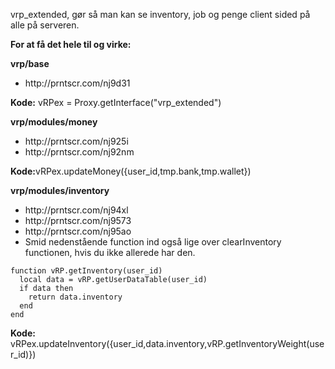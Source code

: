 vrp_extended, gør så man kan se inventory, job og penge client sided på alle på serveren.

<b>For at få det hele til og virke:</b>

<b>vrp/base</b>
<ul>
  <li>http://prntscr.com/nj9d31</li>
</ul>

<b>Kode:</b> vRPex = Proxy.getInterface("vrp_extended")

<b>vrp/modules/money</b>
<ul>
  <li>http://prntscr.com/nj925i</li>
  <li>http://prntscr.com/nj92nm</li>
</ul>

<b>Kode:</b>vRPex.updateMoney({user_id,tmp.bank,tmp.wallet})

<b>vrp/modules/inventory</b>
<ul>
  <li>http://prntscr.com/nj94xl</li>
  <li>http://prntscr.com/nj9573</li>
  <li>http://prntscr.com/nj95ao</li>
  <li>Smid nedenstående function ind også lige over clearInventory functionen, hvis du ikke allerede har den.</li>
</ul>

```
function vRP.getInventory(user_id)
  local data = vRP.getUserDataTable(user_id)
  if data then
    return data.inventory
  end
end
```

<b>Kode:</b> vRPex.updateInventory({user_id,data.inventory,vRP.getInventoryWeight(user_id)})
